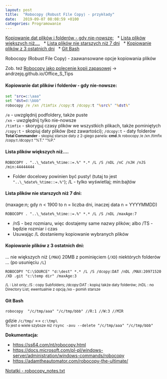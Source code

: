 ```yaml
---
layout: post
title:  "Robocopy (Robust File Copy) - przykłady"
date:   2019-09-07 08:08:59 +0100
categories: Programowanie
---
```


[Kopiowanie dat plików i folderów - gdy nie-nowsze:]({{site.url}}{{site.baseurl}}{{page.url}}#kopiowanie-dat-plików-i-folderów---gdy-nie-nowsze) &nbsp; *
[Lista plików większych niż….]({{site.url}}{{site.baseurl}}{{page.url}}#lista-plików-większych-niż) &nbsp; *
[Lista plików nie starszych niż 7 dni]({{site.url}}{{site.baseurl}}{{page.url}}#lista-plików-nie-starszych-niż-7-dni) &nbsp; *
[Kopiowanie plików z 3 ostatnich dni]({{site.url}}{{site.baseurl}}{{page.url}}#kopiowanie-plików-z-3-ostatnich-dni) &nbsp;  *
[Git Bash]({{site.url}}{{site.baseurl}}{{page.url}}#git-bash) &nbsp;  

Robocopy (Robust File Copy) - zaawansowane opcje kopiowania plików

Zob. też [Robocopy jako polecenie kopii zapasowej](https://andrzejq.github.io/Office_S_Tips/system/2020/02/20/Backup_dysku_SSD.html#6-robocopy-robust-file-copy) -> andrzejq.github.io/Office_S_Tips

#### Kopiowanie dat plików i folderów - gdy nie-nowsze:

````bat
set "src=c:\aaa"
set "dst=d:\bbb"
robocopy /e /xn /timfix /copy:t /dcopy:t "%src%" "%dst%"
````
`/e` - uwzględnij podfoldery, także puste  
`/xn` - uwzględnij tylko nie-nowsze  
`/timfix` - skoryguj czasy plików we wszystkich plikach, także pominiętych  
`/copy:t` - skopiuj daty plików (bez zawartości); `/dcopy:t` - daty folderów  
<small>**Total Commander** - skopiuj starsze daty z 2-giego panela: **cmd** /k robocopy /e /xn /timfix /copy:t /dcopy:t "%T\." "%P\."</small>


#### Lista plików większych niż....

	ROBOCOPY . "..\_%date%_%time::=.%" *.* /L /S /nDL /nC /nJH /nJS /min:44444444

* Folder docelowy powinien być pusty! (tutaj to jest `"..\_%date%_%time::=.%"`); /L - tylko wyświetlaj; min:bajtów
		
#### Lista plików nie starszych niż 7 dni:

(maxage:n; gdy n < 1900 to n = liczba dni, inaczej data n = YYYYMMDD)

	ROBOCOPY . "..\_%date%_%time::=.%" *.* /L /S /nDL /maxAge:7

* /nS - bez rozmiaru, więc dostajemy same nazwy plików; albo /TS - będzie rozmiar i czas 
* Usuwając /L dostaniemy kopiowanie wybranych plików

#### Kopiowanie plików z 3 ostatnich dni:

... nie większych niż (`/MAX`) 20MB z pominięciem (`/XD`) niektórych folderów   
... (po usunięciu `/L`) 

	ROBOCOPY "C:\SOURCE" "d:\dest" *.* /L /S /dcopy:DAT /nDL /MAX:20971520 /XD .git "c:\temp dir" /maxAge:3

<small>
/L : List only; /S : copy Subfolders; /dcopy:DAT : kopiuj także daty folderów; /nDL : no Directory List; ewentualnie z opcją /xo - pomiń starsze
</small> 

#### Git Bash

	robocopy  "/c/tmp/aaa" "/c/tmp/bbb" //R:1 //W:3 //MIR

gdzie `/c/tmp/` == `c:\tmp\`  
<small>To jest o wiele szybsze niż </small> `rsync -avu --delete "/c/tmp/aaa" "/c/tmp/bbb"`


**Dokumentacja:**

* <https://ss64.com/nt/robocopy.html>
* <https://docs.microsoft.com/pl-pl/windows-server/administration/windows-commands/robocopy>
* <https://adamtheautomator.com/robocopy-the-ultimate/>


[Notatki - robocopy_notes.txt]({{site.baseurl}}/assets/files/robocopy_notes.txt)


<style> code {font-size: smaller;} </style>

<!-- {% unless jekyll.environment %} -->
<script>

(function() {
  const images = document.getElementsByTagName('img'); 
  for(let i = 0; i < images.length; i++) {
    images[i].src = images[i].src.replace('%7B%7Bsite.baseurl%7D%7D','..');
  } //{{site.baseurl}} - without spaces!  
})();

</script>
<!-- {% endunless %} -->
